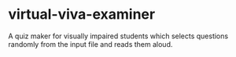 # virtual-viva-examiner
A quiz maker for visually impaired students which selects questions randomly from the input file and reads them aloud.
